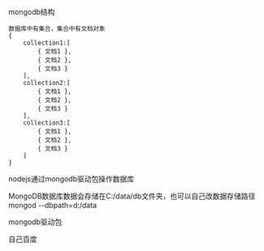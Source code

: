 mongodb结构

```
数据库中有集合，集合中有文档对象
{
    collection1:[
        { 文档1 },
        { 文档2 },
        { 文档3 }
    ],
    collection2:[
        { 文档1 },
        { 文档2 },
        { 文档3 }
    ],
    collection3:[
        { 文档1 },
        { 文档2 },
        { 文档3 }
    ]
}
```

nodejs通过mongodb驱动包操作数据库

MongoDB数据库数据会存储在C:/data/db文件夹，也可以自己改数据存储路径  mongod --dbpath=d:/data



mongodb驱动包

自己百度

